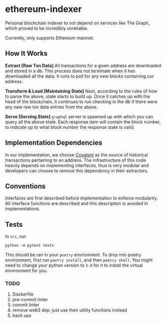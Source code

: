 # ethereum-indexer

Personal blockchain indexer to not depend on services like The Graph, which proved to be incredibly unreliable.

Currently, only supports Ethereum mainnet.

## How It Works

**Extract [Raw Txn Data]** All transactions for a given address are downloaded and stored in a db. This process does not terminate when it has downloaded all the data. It runs to poll for any new blocks containing our address.

**Transform & Load [Maintaining State]** Next, according to the rules of how to parse the above, state starts to build up. Once it catches up with the head of the blockchain, it continues to run checking in the db if there were any new raw txn data entries from the above.

**Serve [Serving State]** `graphql` server is spawned up with which you can query all the above state. Each response item will contain the block number, to indicate up to what block number the response state is valid.

## Implementation Dependencies

In our implementation, we choose [Covalent](https://www.covalenthq.com/) as the source of historical transactions pertaining to an address. The infrastructure of this code heavily depends on implementing interfaces, thus is very modular and developers can choose to remove this dependency in their extractors.

## Conventions

Interfaces are first described before implementation to enforce modularity. All interface functions are described and this description is avoided in implementations.

## Tests

In `src`, run

`python -m pytest tests`

This should be ran in your `poetry` environment. To drop into poetry environment, first run `poetry install`, and then `poetry shell`. You might need to change your python version to `3.9` for it to install the virtual environment for you.

### TODO

1. Dockerfile
2. pre-commit linter
3. commit linter
4. remove web3 dep. just use their utility functions instead
5. back ups
